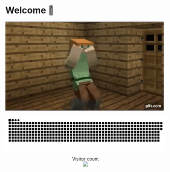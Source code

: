 # Welcome :raised_hands:



![](https://github.com/FeziweMelvin/feziwemelvin/blob/main/minecraft-dancing.gif)

<a href=#><img src="contributions.svg"></a>

<p align="center"> 
  Visitor count<br>
  <img src="https://profile-counter.glitch.me/daweedkob/count.svg" />
</p>
